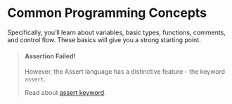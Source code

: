 # Common Programming Concepts

Specifically, you’ll learn about variables, basic types, functions, comments, and control flow. 
These basics will give you a strong starting point.

> #### Assertion Failed!
> However, the Assert language has a distinctive feature - the keyword `assert`. 
>
> Read about [assert keyword](assert.md).
